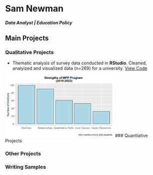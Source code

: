 # Sam Newman

##### Data Analyst | Education Policy 

## Main Projects 
### Qualitative Projects 
* Thematic analysis of survey data conducted in **RStudio**. Cleaned, analyized and visualized data (n=269) for a university. 
[View Code](https://github.com/samuelnewman03/Portfolio-Projects/blob/main/Qualitative%20Project_Program%20Strengths.Rmd)

<img src = "https://github.com/samuelnewman03/samuelnewman03.github.io/blob/main/assets/Qualitative_Program%20Strengths.png" width = "350" height = "200"> 
### Quantiative Projects 

### Other Projects 

### Writing Samples 
